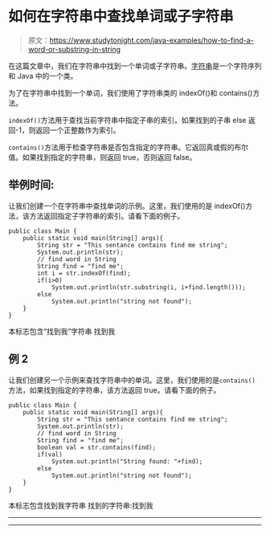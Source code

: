 # 如何在字符串中查找单词或子字符串

> 原文：<https://www.studytonight.com/java-examples/how-to-find-a-word-or-substring-in-string>

在这篇文章中，我们在字符串中找到一个单词或子字符串。[字符串](https://www.studytonight.com/java/string-handling-in-java.php)是一个字符序列和 Java 中的一个类。

为了在字符串中找到一个单词，我们使用了字符串类的 indexOf()和 contains()方法。

`indexOf()`方法用于查找当前字符串中指定子串的索引。如果找到的子串 else 返回-1，则返回一个正整数作为索引。

`contains()`方法用于检查字符串是否包含指定的字符串。它返回真或假的布尔值。如果找到指定的字符串，则返回 true，否则返回 false。

## 举例时间:

让我们创建一个在字符串中查找单词的示例。这里，我们使用的是 indexOf()方法，该方法返回指定子字符串的索引。请看下面的例子。

```
public class Main {
	public static void main(String[] args){
		String str = "This sentance contains find me string";
		System.out.println(str);
		// find word in String
		String find = "find me";
		int i = str.indexOf(find);
		if(i>0)
			System.out.println(str.substring(i, i+find.length()));
		else 
			System.out.println("string not found");
	}
}
```

本标志包含“找到我”字符串
找到我

## 例 2

让我们创建另一个示例来查找字符串中的单词。这里，我们使用的是`contains()`方法，如果找到指定的字符串，该方法返回 true。请看下面的例子。

```
public class Main {
	public static void main(String[] args){
		String str = "This sentance contains find me string";
		System.out.println(str);
		// find word in String
		String find = "find me";
		boolean val = str.contains(find);
		if(val)
			System.out.println("String found: "+find);
		else 
			System.out.println("string not found");
	}
}
```

本标志包含找到我字符串
找到的字符串:找到我

* * *

* * *